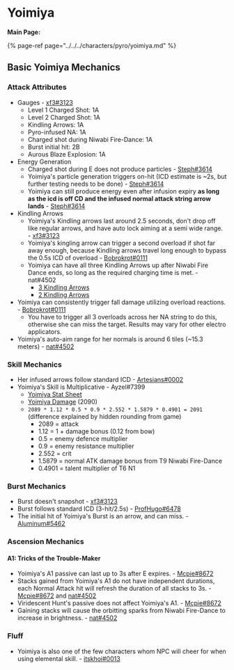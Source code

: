 # Yoimiya

**Main Page:**

{% page-ref page="../../../characters/pyro/yoimiya.md" %}

## Basic Yoimiya Mechanics

### Attack Attributes

* Gauges - [xf3#3123](https://imgur.com/a/cmgaCZm)
  * Level 1 Charged Shot: 1A
  * Level 2 Charged Shot: 1A
  * Kindling Arrows: 1A
  * Pyro-infused NA: 1A
  * Charged shot during Niwabi Fire-Dance: 1A
  * Burst initial hit: 2B
  * Aurous Blaze Explosion: 1A
* Energy Generation
  * Charged shot during E does not produce particles - [Steph#3614](https://imgur.com/yml32cI)
  * Yoimiya's particle generation triggers on-hit (ICD estimate is ~2s, but further testing needs to be done) - [Steph#3614](https://imgur.com/zUi3Gxq)
  * Yoimiya can still produce energy even after infusion expiry **as long as the icd is off CD and the infused normal attack string arrow lands** - [Steph#3614](https://imgur.com/L7RiFfc)
* Kindling Arrows
  * Yoimiya's Kindling arrows last around 2.5 seconds, don't drop off like regular arrows, and have auto lock aiming at a semi wide range. - [xf3#3123](https://imgur.com/a/l8wot7Y)
  * Yoimiya's kingling arrow can trigger a second overload if shot far away enough, because Kindling arrows travel long enough to bypass the 0.5s ICD of overload - [Bobrokrot#0111](https://youtu.be/rlEAqvFFAfQ)
  * Yoimiya can have all three Kindling Arrows up after Niwabi Fire Dance ends, so long as the required charging time is met. - nat#4502
    * [3 Kindling Arrows](https://youtu.be/XEAJ9ssLmv4)
    * [2 Kindling Arrows](https://youtu.be/G50c8wvMqL4)
* Yoimiya can consistently trigger fall damage utilizing overload reactions. - [Bobrokrot#0111](https://youtu.be/T4niW6uCsC0)
  * You have to trigger all 3 overloads across her NA string to do this, otherwise she can miss the target. Results may vary for other electro applicators.
* Yoimiya's auto-aim range for her normals is around 6 tiles (~15.3 meters) - [nat#4502](https://youtu.be/jUOaFM4R9AQ)

### Skill Mechanics

* Her infused arrows follow standard ICD - [Artesians#0002](https://imgur.com/lebjy1p)
* Yoimiya's Skill is Multiplicative - Ayzel#7399
  * [Yoimiya Stat Sheet](https://i.imgur.com/zEBS0cvh.jpg)
  * [Yoimiya Damage](https://i.imgur.com/3jaKFjV.png) (2090)
  * `2089 * 1.12 * 0.5 * 0.9 * 2.552 * 1.5879 * 0.4901 = 2091` (difference explained by hidden rounding from game)
    * 2089 = attack
    * 1.12 = 1 + damage bonus (0.12 from bow)
    * 0.5 = enemy defence multiplier
    * 0.9 = enemy resistance multiplier
    * 2.552 = crit
    * 1.5879 = normal ATK damage bonus from T9 Niwabi Fire-Dance 
    * 0.4901 = talent multiplier of T6 N1

### Burst Mechanics

* Burst doesn't snapshot - [xf3#3123](https://i.imgur.com/gQwo7gs.mp4)
* Burst follows standard ICD (3-hit/2.5s) - [ProfHugo#6478](https://www.youtube.com/watch?v=XcWfDIDdyEE)
* The initial hit of Yoimiya's Burst is an arrow, and can miss. - [Aluminum#5462](https://youtu.be/mBOPnKHIHtg)

### Ascension Mechanics

#### A1: Tricks of the Trouble-Maker

* Yoimiya's A1 passive can last up to 3s after E expires. - [Mcpie#8672](https://i.imgur.com/pIa4ptP.mp4)
* Stacks gained from Yoimiya's A1 do not have independent durations, each Normal Attack hit will refresh the duration of all stacks to 3s. - [Mcpie#8672](https://i.imgur.com/aItiOYk.mp4) and [nat#4502](https://youtu.be/ykg2reBFBDI)
* Viridescent Hunt's passive does not affect Yoimiya's A1. - [Mcpie#8672](https://i.imgur.com/aItiOYk.mp4) 
* Gaining stacks will cause the orbitting sparks from Niwabi Fire-Dance to increase in brightness. - [nat#4502](https://youtu.be/GdQM8qDQ6O8)

### Fluff

* Yoimiya is also one of the few characters whom NPC will cheer for when using elemental skill. - [itskhoi#0013](https://www.youtube.com/watch?v=9YkInN2GsUA)